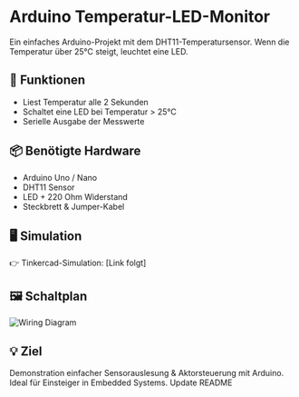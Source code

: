# Arduino Temperatur-LED-Monitor

Ein einfaches Arduino-Projekt mit dem DHT11-Temperatursensor. Wenn die Temperatur über 25°C steigt, leuchtet eine LED.

## 🔧 Funktionen

- Liest Temperatur alle 2 Sekunden
- Schaltet eine LED bei Temperatur > 25°C
- Serielle Ausgabe der Messwerte

## 📦 Benötigte Hardware

- Arduino Uno / Nano
- DHT11 Sensor
- LED + 220 Ohm Widerstand
- Steckbrett & Jumper-Kabel

## 🖥️ Simulation

👉 Tinkercad-Simulation: [Link folgt]

## 🖼️ Schaltplan

![Wiring Diagram](wiring_diagram.png)

## 💡 Ziel

Demonstration einfacher Sensorauslesung & Aktorsteuerung mit Arduino. Ideal für Einsteiger in Embedded Systems.
Update README
